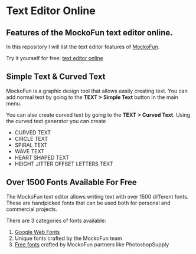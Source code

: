 # Text Editor Online
## Features of the MockoFun text editor online.

In this repository I will list the text editor features of [MockoFun](https://www.mockofun.com/).

Try it yourself for free: [text editor online](https://www.mockofun.com/text-editor/)

## Simple Text & Curved Text

MockoFun is a graphic design tool that allows easily creating text. You can add normal text by going to the **TEXT > Simple Text** button in the main menu.

You can also create curved text by going to the **TEXT > Curved Text**. Using the curved text generator you can create
- CURVED TEXT
- CIRCLE TEXT
- SPIRAL TEXT
- WAVE TEXT
- HEART SHAPED TEXT
- HEIGHT JITTER OFFSET LETTERS TEXT

## Over 1500 Fonts Available For Free

The MockoFun text editor allows writing text with over 1500 different fonts. These are handpicked fonts that can be used both for personal and commercial projects.

There are 3 categories of fonts available:
1. [Google Web Fonts](https://fonts.google.com/)
2. Unique fonts crafted by the MockoFun team
3. [Free fonts](https://www.photoshopsupply.com/category/fonts) crafted by MockoFun partners like PhotoshopSupply
